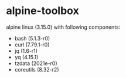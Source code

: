 # alpine-toolbox

alpine linux (3.15.0) with following components:

- bash (5.1.3-r0)
- curl (7.79.1-r0)
- jq (1.6-r1)
- yq (4.15.1)
- tzdata (2021e-r0)
- coreutils (8.32-r2)
